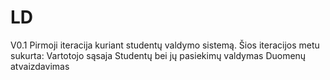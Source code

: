 # LD
  V0.1
  Pirmoji iteracija kuriant studentų valdymo sistemą.
  Šios iteracijos metu sukurta:
  Vartotojo sąsaja
  Studentų bei jų pasiekimų valdymas
  Duomenų atvaizdavimas
